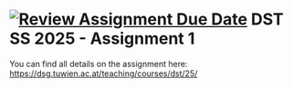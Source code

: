 [![Review Assignment Due Date](https://classroom.github.com/assets/deadline-readme-button-22041afd0340ce965d47ae6ef1cefeee28c7c493a6346c4f15d667ab976d596c.svg)](https://classroom.github.com/a/Ii3H9Bvu)
DST SS 2025 - Assignment 1
==========================

You can find all details on the assignment here: https://dsg.tuwien.ac.at/teaching/courses/dst/25/
